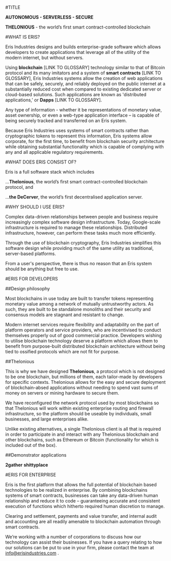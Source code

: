 #TITLE

**AUTONOMOUS - SERVERLESS - SECURE**

**THELONIOUS** - the world’s first smart contract-controlled blockchain

#WHAT IS ERIS?

Eris Industries designs and builds enterprise-grade software which allows developers to create applications that leverage all of the utility of the modern internet, but without servers. 

Using **blockchain** [LINK TO GLOSSARY] technology similar to that of Bitcoin protocol and its many imitators and a system of **smart contracts** [LINK TO GLOSSARY], Eris Industries systems allow the creation of web applications that can be safely, securely, and reliably deployed on the public internet at a substantially reduced cost when compared to existing dedicated server or cloud-based solutions. Such applications are known as 'distributed applications,' or **Dapps** [LINK TO GLOSSARY].

Any type of information - whether it be representations of monetary value, asset ownership, or even a web-type application interface – is capable of being securely tracked and transferred on an Eris system. 

Because Eris Industries uses systems of smart contracts rather than cryptographic tokens to represent this information, Eris systems allow corporate, for the first time, to benefit from blockchain security architecture while obtaining substantial functionality which is capable of complying with any and all applicable regulatory requirements. 

#WHAT DOES ERIS CONSIST OF?

Eris is a full software stack which includes

...**Thelonious**, the world’s first smart contract-controlled blockchain protocol, and 

...**the DeCerver**, the world’s first decentralised application server. 

#WHY SHOULD I USE ERIS?

Complex data-driven relationships between people and business require increasingly complex software design infrastructure. Today, Google-scale infrastructure is required to manage these relationships. Distributed infrastructure, however, can perform these tasks much more efficiently. 

Through the use of blockchain cryptography, Eris Industries simplifies this software design while providing much of the same utility as traditional, server-based platforms.

From a user's perspective, there is thus no reason that an Eris system should be anything but free to use. 

#ERIS FOR DEVELOPERS

##Design philosophy

Most blockchains in use today are built to transfer tokens representing monetary value among a network of mutually untrustworthy actors. As such, they are built to be standalone monoliths and their security and consensus models are stagnant and resistant to change. 

Modern internet services require flexibility and adaptability on the part of platform operators and service providers, who are incentivised to conduct themselves properly out of good commercial practice. Developers wishing to utilise blockchain technology deserve a platform which allows them to benefit from purpose-built distributed blockchain architecture without being tied to ossified protocols which are not fit for purpose. 

##Thelonious

This is why we have designed **Thelonious**, a protocol which is not designed to be one blockchain, but millions of them, each tailor-made by developers for specific contexts. Thelonious allows for the easy and secure deployment of blockchain-absed applications without needing to spend vast sums of money on servers or mining hardware to secure them. 

We have reconfigured the network protocol used by most blockchains so that Thelonious will work within existing enterprise routing and firewall infrastructure, so the platform should be useable by individuals, small businesses, and large enterprises alike. 

Unlike existing alternatives, a single Thelonious client is all that is required in order to participate in and interact with any Thelonious blockchain and other blockchains, such as Ethereum or Bitcoin (functionality for which is included out of the box). 

##Demonstrator applications

**2gather**
**shittyplace**

#ERIS FOR ENTERPRISE

Eris is the first platform that allows the full potential of blockchain based technologies to be realized in enterprise. By combining blockchains systems of smart contracts, businesses can take any data-driven human relationship and reduce it to code – guaranteeing accurate and consistent execution of functions which hitherto required human discretion to manage. 

Clearing and settlement, payments and value transfer, and internal audit and accounting are all readily amenable to blockchain automation through smart contracts. 

We’re working with a number of corporations to discuss how our technology can assist their businesses. If you have a query relating to how our solutions can be put to use in your firm, please contact the team at info@erisindustries.com . 

